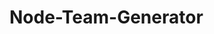 # Node-Team-Generator

 <!------------------  GamePlan: --------------->
 <!-- 
 -----------------------------------------------------------------------------------
 1.
 2.
 3.
 4.
 5.
 6.
 7.
 8.
 9.
 10.
 -----------------------------------------------------------------------------------------
  -->
